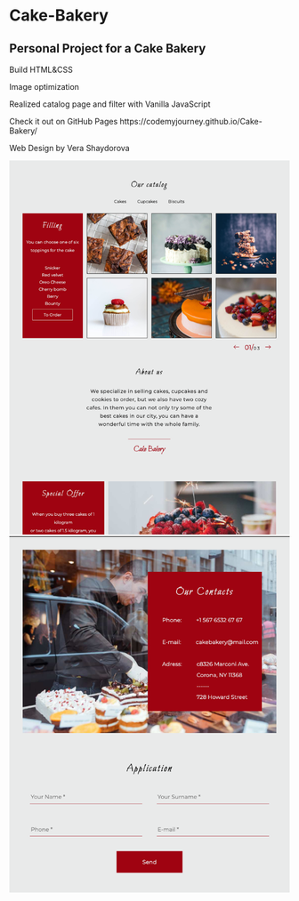 # Cake-Bakery
 <h2>Personal Project for a Cake Bakery </h2>
 <p>Build HTML&CSS</p>
 <p>Image optimization</p>
 <p>Realized catalog page and filter with Vanilla JavaScript</p>
 <p>Check it out on GitHub Pages https://codemyjourney.github.io/Cake-Bakery/</p>
 <p>Web Design by Vera Shaydorova</p>
 <div align="center">
    <img src="./website-preview/cake-bakery-02.png"></a>
    <img src="./website-preview/cake-bakery-01.png"></a>
  
  </br>
  </br>
  </br>
  </div>
  </div>

